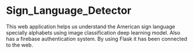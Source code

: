 # Sign_Language_Detector

This web application helps us understand the American sign language specially alphabets using image classification deep learning model.
Also has a firebase authentication system.
By using Flask it has been connected to the web.
